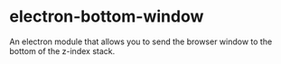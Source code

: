 # electron-bottom-window

An electron module that allows you to send the browser window to the bottom of the z-index stack.
